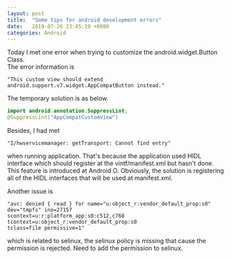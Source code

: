 ```yaml
---
layout: post
title:  "Some tips for android development errors"
date:   2019-07-26 23:45:19 +0800
categories: Android
---
```

Today I met one error when trying to customize the android.widget.Button Class. <br>The error information is 
```android
"This custom view should extend android.support.v7.widget.AppCompatButton instead."
```

The temporary solution is as below.

```java
import android.annotation.SuppressLint;
@SuppressLint("AppCompatCustomView")
``` 
Besides, I had met 
```android
"I/hwservicemanager: getTransport: Cannot find entry" 
```
when running application. That's because the application used HIDL interface which should register at the vintf/manifest.xml but hasn't done. This feature is introduced at Android O. Obviously, the solution is registering all of the HIDL interfaces that will be used at manifest.xml.

Another issue is 
```android
"avc: denied { read } for name="u:object_r:vendor_default_prop:s0" dev="tmpfs" ino=27157 
scontext=u:r:platform_app:s0:c512,c768 tcontext=u:object_r:vendor_default_prop:s0 
tclass=file permissive=1"
```
which is related to selinux, the selinux policy is missing that cause the permission is rejected. Need to add the permission to selinux. 